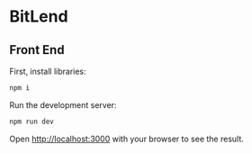 # BitLend

## Front End

First, install libraries:

```bash
npm i
```

Run the development server:

```bash
npm run dev
```

Open [http://localhost:3000](http://localhost:3000) with your browser to see the result.
